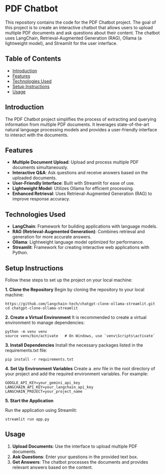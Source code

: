 # PDF Chatbot

This repository contains the code for the PDF Chatbot project. The goal of this project is to create an interactive chatbot that allows users to upload multiple PDF documents and ask questions about their content. The chatbot uses LangChain, Retrieval-Augmented Generation (RAG), Ollama (a lightweight model), and Streamlit for the user interface.

## Table of Contents

- [Introduction](#introduction)
- [Features](#features)
- [Technologies Used](#technologies-used)
- [Setup Instructions](#setup-instructions)
- [Usage](#usage)


## Introduction

The PDF Chatbot project simplifies the process of extracting and querying information from multiple PDF documents. It leverages state-of-the-art natural language processing models and provides a user-friendly interface to interact with the documents.

## Features

- **Multiple Document Upload**: Upload and process multiple PDF documents simultaneously.
- **Interactive Q&A**: Ask questions and receive answers based on the uploaded documents.
- **User-Friendly Interface**: Built with Streamlit for ease of use.
- **Lightweight Model**: Utilizes Ollama for efficient processing.
- **Enhanced Retrieval**: Uses Retrieval-Augmented Generation (RAG) to improve response accuracy.

## Technologies Used

- **LangChain**: Framework for building applications with language models.
- **RAG (Retrieval-Augmented Generation)**: Combines retrieval and generation for more accurate answers.
- **Ollama**: Lightweight language model optimized for performance.
- **Streamlit**: Framework for creating interactive web applications with Python.

## Setup Instructions

Follow these steps to set up the project on your local machine:


**1. Clone the Repository**
Begin by cloning the repository to your local machine:
```
https://github.com/langchain-tech/chatgpt-clone-ollama-streamlit.git
cd chatgpt-clone-ollama-streamlit
```

**2. Create a Virtual Environment**
It is recommended to create a virtual environment to manage dependencies:
```
python -m venv venv
source venv/bin/activate   # On Windows, use `venv\Scripts\activate`
```

**3. Install Dependencies**
Install the necessary packages listed in the requirements.txt file:
```
pip install -r requirements.txt
```


**4. Set Up Environment Variables**
Create a .env file in the root directory of your project and add the required environment variables. For example:
```
GOOGLE_API_KEY=your_gemini_api_key
LANGCHAIN_API_KEY=your_langchain_api_key
LANGCHAIN_PROJECT=your_project_name
```


**5. Start the Application**

Run the application using Streamlit:
```
streamlit run app.py
```
## Usage

1. **Upload Documents**: Use the interface to upload multiple PDF documents.
2. **Ask Questions**: Enter your questions in the provided text box.
3. **Get Answers**: The chatbot processes the documents and provides relevant answers based on the content.


